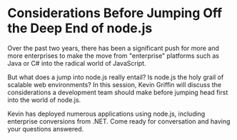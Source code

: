 # Considerations Before Jumping Off the Deep End of node.js

Over the past two years, there has been a significant push for more and more enterprises to make the move from "enterprise" platforms such as Java or C# into the radical world of JavaScript.  

But what does a jump into node.js really entail?  Is node.js the holy grail of scalable web environments?  In this session, Kevin Griffin will discuss the considerations a development team should make before jumping head first into the world of node.js.  

Kevin has deployed numerous applications using node.js, including enterprise conversions from .NET.  Come ready for conversation and having your questions answered.

